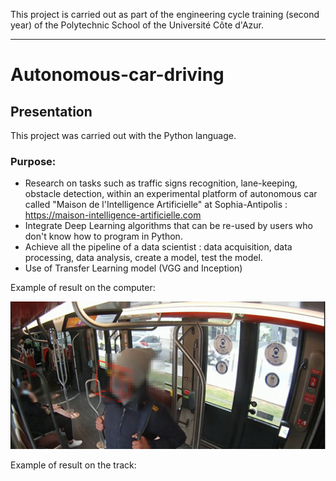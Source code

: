 This project is carried out as part of the engineering cycle training (second year) of the Polytechnic School of the Université Côte d'Azur.
***
# Autonomous-car-driving

## Presentation
This project was carried out with the Python language.

### Purpose:
* Research on tasks such as traffic signs recognition, lane-keeping, obstacle detection, within an experimental platform of autonomous car called "Maison de l'Intelligence Artificielle" at Sophia-Antipolis : https://maison-intelligence-artificielle.com
* Integrate Deep Learning algorithms that can be re-used by users who don't know how to program in Python.
* Achieve all the pipeline of a data scientist : data acquisition, data processing, data analysis, create a model, test the model.
* Use of Transfer Learning model (VGG and Inception)

Example of result on the computer:

![alt text](https://github.com/JulienChoukroun/Face-Detection-Orientation-Recognition/blob/main/Images/videoTram6-1.png "Tram6-1")

Example of result on the track:
